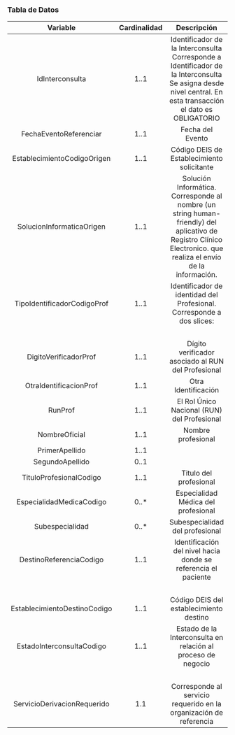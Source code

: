 ### Tabla de Datos

|         **Variable**         | **Cardinalidad** |                                                                         **Descripción**                                                                        |                            **Recurso.elemento**                           |
|:----------------------------:|:----------------:|:--------------------------------------------------------------------------------------------------------------------------------------------------------------:|:-------------------------------------------------------------------------:|
|        IdInterconsulta       |       1..1       |   Identificador de la Interconsulta Corresponde a Identificador de la Interconsulta Se asigna desde nivel central. En esta transacción el dato es OBLIGATORIO  |                        ServiceRequestLE.identifier                        |
|    FechaEventoReferenciar    |       1..1       |                                                                        Fecha del Evento                                                                        |                      MessageHeaderLE.meta.lastUpdated                     |
|  EstablecimientoCodigoOrigen |       1..1       |                                                           Código DEIS de Establecimiento solicitante                                                           |                         OrganizationLE.identifier                         |
|   SolucionInformaticaOrigen  |       1..1       | Solución Informática. Corresponde al nombre (un string human-friendly) del aplicativo de Registro Clínico Electronico. que realiza el envío de la información. |                      MessageHeaderLE.source.software                      |
|  TipoIdentificadorCodigoProf |       1..1       |                                              Identificador de identidad del Profesional. Corresponde a dos slices:                                             |                  Practitioner.identifier[RUN].value=valor                 |
|                              |                  |                                                                                                                                                                |                 Practitioner.identifier[RNPI].value=valor                 |
|     DigitoVerificadorProf    |       1..1       |                                                       Dígito verificador asociado al RUN del Profesional                                                       |            Practitioner.identifier[RUN].extension.valueString=k           |
|    OtraIdentificacionProf    |       1..1       |                                                                       Otra Identificación                                                                      |               Practitioner,identifier[otro].value=valor otro              |
|            RunProf           |       1..1       |                                                           El Rol Único Nacional (RUN) del Profesional                                                          |                Practitioner.identifier[RUN].value=VALORRUN                |
|         NombreOficial        |       1..1       |                                                                       Nombre profesional                                                                       | Practitioner.name.use=official Practitioner.name.given=[nombre1, nombre2] |
|        PrimerApellido        |       1..1       |                                                                                                                                                                |                         Practitionername._family=                         |
|        SegundoApellido       |       0..1       |                                                                                                                                                                |            Practitioner.name.family.extension[SegundoApellido]=           |
|    TituloProfesionalCodigo   |       1..1       |                                                                     Titulo del profesional                                                                     |                      Practitioner.qualification[TIT]                      |
|   EspecialidadMedicaCodigo   |       0..*       |                                                               Especialidad Médica del profesional                                                              |                      Practitioner.qualification[esp]                      |
|        Subespecialidad       |       0..*       |                                                                 Subespecialidad del profesional                                                                |                     Practitioner.qualification[subesp]                    |
|    DestinoReferenciaCodigo   |       1..1       |                                                  Identificación del nivel hacia donde se referencia el paciente                                                |         ServiceRequestLE.locationCode.CodeableConcept.coding.code         |
|                              |                  |                                                                                                                                                                |        ServiceRequestLE.locationCode.CodeableConcept.coding.system        |
| EstablecimientoDestinoCodigo |       1..1       |                                                             Código DEIS del establecimiento destino                                                            |                         OrganizationLE.identifier                         |
|   EstadoInterconsultaCodigo  |       1..1       |                                                  Estado de la Interconsulta en relación al proceso de negocio                                                  |        ServiceRequestLE.extensión.valueCodeableConcept.coding.code        |
|                              |                  |                                                                                                                                                                |       ServiceRequestLE.extensión.valueCodeableConcept.coding.system       |
|  ServicioDerivacionRequerido |        1.1       |                                               Corresponde al servicio requerido en la organización de referencia                                               |                           ServiceRequestLE.code                           |
